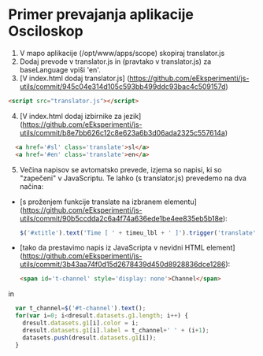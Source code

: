 # Primer prevajanja aplikacije Osciloskop
1. V mapo aplikacije (/opt/www/apps/scope) skopiraj translator.js
2. Dodaj prevode v translator.js in (pravtako v translator.js) za baseLanguage vpiši 'en'.
3. [V index.html dodaj translator.js] (https://github.com/eEksperimenti/js-utils/commit/945c04e314d105c593bb499ddc93bac4c509157d)

  ```html
  <script src="translator.js"></script>
  ```

4. [V index.html dodaj izbirnike za jezik] (https://github.com/eEksperimenti/js-utils/commit/b8e7bb626c12c8e623a6b3d06ada2325c557614a)

  ```html
    <a href='#sl' class='translate'>sl</a>
    <a href='#en' class='translate'>en</a>
  ```
5. Večina napisov se avtomatsko prevede, izjema so napisi, ki so "zapečeni" v JavaScriptu. Te lahko (s translator.js) prevedemo na dva načina:

* [s proženjem funkcije translate na izbranem elementu] (https://github.com/eEksperimenti/js-utils/commit/90b5ccdda2c6a4f74a636ede1be4ee835eb5b18e):
  
  ```javascript
  $('#xtitle').text('Time [ ' + timeu_lbl + ' ]').trigger('translate');
  ```

* [tako da prestavimo napis iz JavaScripta v nevidni HTML element] (https://github.com/eEksperimenti/js-utils/commit/3b43aa74f0d15d2678439d450d8928836dce1286):

  ```html
  <span id='t-channel' style='display: none'>Channel</span>
  ```
in 
  ```javascript
    var t_channel=$('#t-channel').text();
    for(var i=0; i<dresult.datasets.g1.length; i++) {
      dresult.datasets.g1[i].color = i;
      dresult.datasets.g1[i].label = t_channel+' ' + (i+1);          
      datasets.push(dresult.datasets.g1[i]);
    }
  ```
